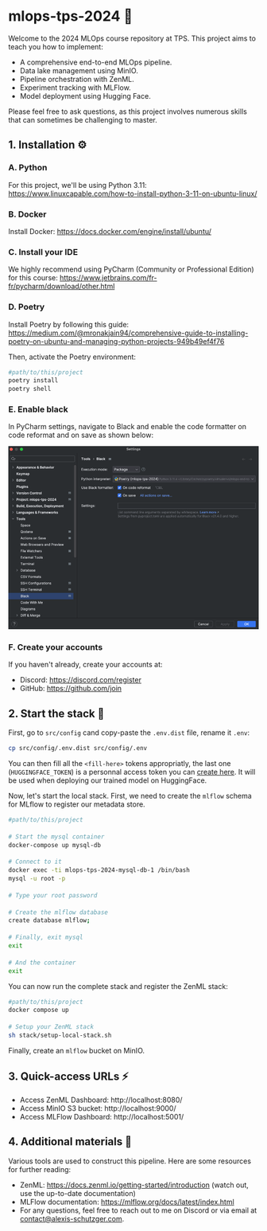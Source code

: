 # mlops-tps-2024 💪

Welcome to the 2024 MLOps course repository at TPS. This project aims to teach you how to implement:

- A comprehensive end-to-end MLOps pipeline. 
- Data lake management using MinIO.
- Pipeline orchestration with ZenML.
- Experiment tracking with MLFlow.
- Model deployment using Hugging Face.

Please feel free to ask questions, as this project involves numerous skills that can sometimes be challenging to master.

## 1. Installation ⚙️
### A. Python

For this project, we'll be using Python 3.11:  https://www.linuxcapable.com/how-to-install-python-3-11-on-ubuntu-linux/

### B. Docker

Install Docker: https://docs.docker.com/engine/install/ubuntu/

### C. Install your IDE

We highly recommend using PyCharm (Community or Professional Edition) for this course: https://www.jetbrains.com/fr-fr/pycharm/download/other.html


### D. Poetry

Install Poetry by following this guide:  https://medium.com/@mronakjain94/comprehensive-guide-to-installing-poetry-on-ubuntu-and-managing-python-projects-949b49ef4f76

Then, activate the Poetry environment:

```bash
#path/to/this/project
poetry install
poetry shell
```

### E. Enable black

In PyCharm settings, navigate to Black and enable the code formatter on code reformat and on save as shown below:

![img.png](images/black.png)

### F. Create your accounts

If you haven't already, create your accounts at:

- Discord: https://discord.com/register
- GitHub: https://github.com/join

## 2. Start the stack 🚀

First, go to `src/config` cand copy-paste the `.env.dist` file, rename it `.env`:

```bash
cp src/config/.env.dist src/config/.env
```

You can then fill all the `<fill-here>` tokens appropriatly, the last one (`HUGGINGFACE_TOKEN`) is a personnal access token you can [create here](https://huggingface.co/settings/tokens). It will be used when deploying our trained model on HuggingFace.

Now, let's start the local stack. First, we need to create the `mlflow` schema for MLflow to register our metadata store.

```bash
#path/to/this/project

# Start the mysql container
docker-compose up mysql-db

# Connect to it
docker exec -ti mlops-tps-2024-mysql-db-1 /bin/bash
mysql -u root -p

# Type your root password

# Create the mlflow database
create database mlflow;

# Finally, exit mysql
exit

# And the container
exit
```

You can now run the complete stack and register the ZenML stack:

```bash
#path/to/this/project
docker compose up

# Setup your ZenML stack
sh stack/setup-local-stack.sh
```

Finally, create an `mlflow` bucket on MinIO.

## 3. Quick-access URLs ⚡

- Access ZenML Dashboard: http://localhost:8080/
- Access MinIO S3 bucket: http://localhost:9000/
- Access MLFlow Dashboard: http://localhost:5001/

## 4. Additional materials 📖

Various tools are used to construct this pipeline. Here are some resources for further reading:

- ZenML: https://docs.zenml.io/getting-started/introduction (watch out, use the up-to-date documentation)
- MLFlow documentation: https://mlflow.org/docs/latest/index.html
- For any questions, feel free to reach out to me on Discord or via email at [contact@alexis-schutzger.com](mailto:contact@alexis-schutzger.com).
